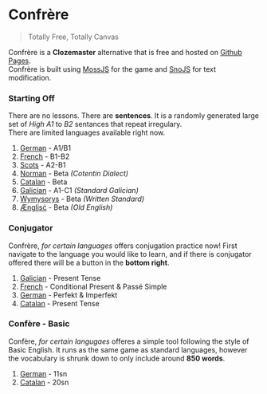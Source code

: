 # Confrère

> Totally Free, Totally Canvas

Confrère is a __Clozemaster__ alternative that is free and hosted on [Github Pages](https://guyotjs.github.io/confrere).<br/>
Confrère is built using [MossJS](https://github.com/classicMC-Studios/mossjs) for the game and [SnoJS](https://snojs.github.io/) for text modification.

### Starting Off

There are no lessons. There are __sentences__. It is a randomly generated large set of _High A1_ to _B2_ sentances that repeat irregulary.<br/>
There are limited languages available right now.

1. [German](https://guyotjs.github.io/confrere/german/index.html) - A1/B1
2. [French](https://guyotjs.github.io/confrere/french/index.html) - B1-B2
3. [Scots](https://guyotjs.github.io/confrere/scots/index.html) - A2-B1
4. [Norman](https://guyotjs.github.io/confrere/normaund/index.html) - Beta _(Cotentin Dialect)_
5. [Catalan](https://guyotjs.github.io/confrere/catalan/index.html) - Beta
6. [Galician](https://guyotjs.github.io/confrere/galician/index.html) - A1-C1 _(Standard Galician)_
7. [Wymysorys](https://guyotjs.github.io/confrere/wymysorys/index.html) - Beta _(Written Standard)_
8. [Ænglisċ](https://guyotjs.github.io/confrere/aenglisc/index.html) - Beta _(Old English)_

### Conjugator

Confrère, _for certain languages_ offers conjugation practice now! First navigate to the language you would like to learn, and if there is conjugator offered there will be a button in the __bottom right__.

1. [Galician](https://guyotjs.github.io/confrere/galician/index.html) - Present Tense
2. [French](https://guyotjs.github.io/confrere/french/index.html) - Conditional Present & Passé Simple
3. [German](https://guyotjs.github.io/confrere/german/index.html) - Perfekt & Imperfekt
4. [Catalan](https://guyotjs.github.io/confrere/catalan/index.html) - Present Tense

### Confère - Basic

Confère, _for certain langugaes_ offeres a simple tool following the style of Basic English. It runs as the same game as standard languages, however the vocabulary is shrunk down to only include around __850 words__.

1. [German](https://guyotjs.github.io/confrere/basic/german/index.html) - 11sn
1. [Catalan](https://guyotjs.github.io/confrere/basic/catalan/index.html) - 20sn


